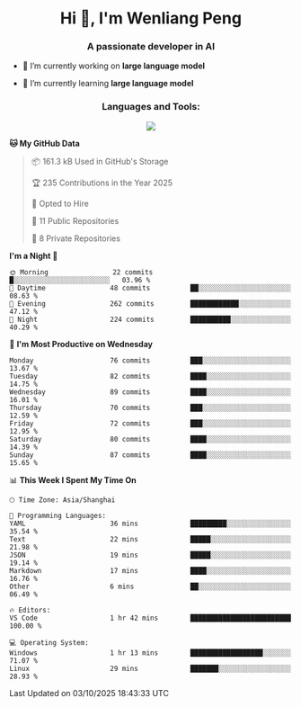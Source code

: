 <h1 align="center">Hi 👋, I'm Wenliang Peng</h1>
<h3 align="center">A passionate developer in AI</h3>

- 🔭 I’m currently working on **large language model**

- 🌱 I’m currently learning **large language model**

<!-- <h3 align="left">Connect with me:</h3> -->
<!-- <p align="left">
</p> -->

<h3 align="center">Languages and Tools:</h3>
<p align="center">
  <a href="https://skillicons.dev">
    <img src="https://skillicons.dev/icons?i=cpp,ros,docker,azure,git,linux,py,pytorch,cmake,githubactions,powershell,md&perline=6" />
  </a>
</p>


<!-- <p><img align="center" src="https://github-readme-stats.vercel.app/api/top-langs?username=bpwl0121&show_icons=true&locale=en&layout=compact" alt="bpwl0121" /></p> -->

<!-- <p><img align="center" src="https://github-readme-streak-stats.herokuapp.com/?user=bpwl0121&" alt="bpwl0121" /></p> -->

<!--START_SECTION:waka-->
**🐱 My GitHub Data** 

> 📦 161.3 kB Used in GitHub's Storage 
 > 
> 🏆 235 Contributions in the Year 2025
 > 
> 💼 Opted to Hire
 > 
> 📜 11 Public Repositories 
 > 
> 🔑 8 Private Repositories 
 > 
**I'm a Night 🦉** 

```text
🌞 Morning                22 commits          █░░░░░░░░░░░░░░░░░░░░░░░░   03.96 % 
🌆 Daytime                48 commits          ██░░░░░░░░░░░░░░░░░░░░░░░   08.63 % 
🌃 Evening                262 commits         ████████████░░░░░░░░░░░░░   47.12 % 
🌙 Night                  224 commits         ██████████░░░░░░░░░░░░░░░   40.29 % 
```
📅 **I'm Most Productive on Wednesday** 

```text
Monday                   76 commits          ███░░░░░░░░░░░░░░░░░░░░░░   13.67 % 
Tuesday                  82 commits          ████░░░░░░░░░░░░░░░░░░░░░   14.75 % 
Wednesday                89 commits          ████░░░░░░░░░░░░░░░░░░░░░   16.01 % 
Thursday                 70 commits          ███░░░░░░░░░░░░░░░░░░░░░░   12.59 % 
Friday                   72 commits          ███░░░░░░░░░░░░░░░░░░░░░░   12.95 % 
Saturday                 80 commits          ████░░░░░░░░░░░░░░░░░░░░░   14.39 % 
Sunday                   87 commits          ████░░░░░░░░░░░░░░░░░░░░░   15.65 % 
```


📊 **This Week I Spent My Time On** 

```text
🕑︎ Time Zone: Asia/Shanghai

💬 Programming Languages: 
YAML                     36 mins             █████████░░░░░░░░░░░░░░░░   35.54 % 
Text                     22 mins             █████░░░░░░░░░░░░░░░░░░░░   21.98 % 
JSON                     19 mins             █████░░░░░░░░░░░░░░░░░░░░   19.14 % 
Markdown                 17 mins             ████░░░░░░░░░░░░░░░░░░░░░   16.76 % 
Other                    6 mins              ██░░░░░░░░░░░░░░░░░░░░░░░   06.49 % 

🔥 Editors: 
VS Code                  1 hr 42 mins        █████████████████████████   100.00 % 

💻 Operating System: 
Windows                  1 hr 13 mins        ██████████████████░░░░░░░   71.07 % 
Linux                    29 mins             ███████░░░░░░░░░░░░░░░░░░   28.93 % 
```


 Last Updated on 03/10/2025 18:43:33 UTC
<!--END_SECTION:waka-->
